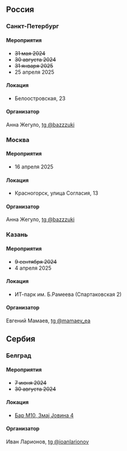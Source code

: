 ## Россия

### Санкт-Петербург

#### Мероприятия
- ~~31 мая 2024~~
- ~~30 августа 2024~~
- ~~31 января 2025~~
- 25 апреля 2025

#### Локация
- Белоостровская, 23

#### Организатор
Анна Жегуло, [tg @bazzzuki](https://t.me/bazzzuki)

### Москва

#### Мероприятия
- 16 апреля 2025

#### Локация
- Красногорск, улица Согласия, 13

#### Организатор
Анна Жегуло, [tg @bazzzuki](https://t.me/bazzzuki)

### Казань

#### Мероприятия
- ~~9 сентября 2024~~
- 4 апреля 2025

#### Локация
- ИТ-парк им. Б.Рамеева (Спартаковская 2)

#### Организатор
Евгений Мамаев, [tg @mamaev_ea](https://t.me/mamaev_ea)

## Сербия

### Белград

#### Мероприятия
- ~~7 июня 2024~~
- ~~30 августа 2024~~

#### Локация
- [Бар М10, Змај Јовина 4](https://www.google.com/maps/place/M10+Bar/data=!4m7!3m6!1s0x475a7b036197d06d:0xeb43a3af7f2a87a4!8m2!3d44.8166679!4d20.457092!16s%2Fg%2F11v61myqjr!19sChIJbdCXYQN7WkcRpIcqf6-jQ-s?authuser=0&hl=ru&rclk=1)

#### Организатор
Иван Ларионов, [tg @ioanlarionov](https://t.me/ioanlarionov)


